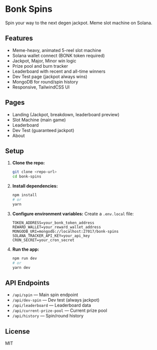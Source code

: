 # Bonk Spins

Spin your way to the next degen jackpot. Meme slot machine on Solana.

## Features
- Meme-heavy, animated 5-reel slot machine
- Solana wallet connect (BONK token required)
- Jackpot, Major, Minor win logic
- Prize pool and burn tracker
- Leaderboard with recent and all-time winners
- Dev Test page (jackpot always wins)
- MongoDB for round/spin history
- Responsive, TailwindCSS UI

## Pages
- Landing (Jackpot, breakdown, leaderboard preview)
- Slot Machine (main game)
- Leaderboard
- Dev Test (guaranteed jackpot)
- About

## Setup

1. **Clone the repo:**
   ```bash
   git clone <repo-url>
   cd bonk-spins
   ```
2. **Install dependencies:**
   ```bash
   npm install
   # or
   yarn
   ```
3. **Configure environment variables:**
   Create a `.env.local` file:
   ```env
   TOKEN_ADDRESS=your_bonk_token_address
   REWARD_WALLET=your_reward_wallet_address
   MONGODB_URI=mongodb://localhost:27017/bonk-spins
   SOLANA_TRACKER_API_KEY=your_api_key
   CRON_SECRET=your_cron_secret
   ```
4. **Run the app:**
   ```bash
   npm run dev
   # or
   yarn dev
   ```

## API Endpoints
- `/api/spin` — Main spin endpoint
- `/api/dev-spin` — Dev test (always jackpot)
- `/api/leaderboard` — Leaderboard data
- `/api/current-prize-pool` — Current prize pool
- `/api/history` — Spin/round history

## License
MIT 